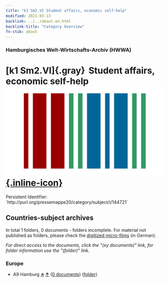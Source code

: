 ```yaml
---
title: "k1 Sm2.VI Student affairs, economic self-help"
modified: 2021-03-13
backlink: ../../about.en.html
backlink-title: "Category Overview"
fn-stub: about
---
```


### Hamburgisches Welt-Wirtschafts-Archiv (HWWA)

# [k1 Sm2.VI]{.gray}&#8201; Student affairs, economic self-help &#160; [![Wikidata](/images/Wikidata-logo.svg "Wikidata"){.inline-icon}](http://www.wikidata.org/entity/Q104700171)

<div class="hint">Persistent Identifier: `http://purl.org/pressemappe20/category/subject/i/144721`</div>







## Countries-subject archives





In total 1 folders, 0 documents - folders incomplete.
For material not published as folders, please check the [digitized micro-films](/film/h1_sh.de.html) (in German).

_For direct access to the documents, click the "(xy documents)" link, for folder information use the "(folder)" link._



### Europe

- A9 Hamburg [**&nearr;**](../../../geo/i/140905/about.en.html "Hamburg (all folders)") [**&uarr;**](../../../geo/about.en.html#A9 "Country category system") (<a href="https://pm20.zbw.eu/iiifview/folder/sh/140905,144721" title="about: Hamburg : Student affairs, economic self-help" target="_blank">0 documents</a>) ([folder](../../../../folder/sh/1409xx/140905/1447xx/144721/about.en.html))








